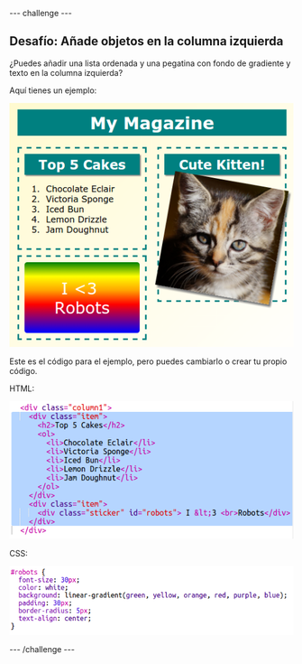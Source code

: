 \--- challenge \---

## Desafío: Añade objetos en la columna izquierda

¿Puedes añadir una lista ordenada y una pegatina con fondo de gradiente y texto en la columna izquierda?

Aquí tienes un ejemplo:

![Captura de pantalla](images/magazine-challenge1-example.png)

Este es el código para el ejemplo, pero puedes cambiarlo o crear tu propio código.

HTML:

![Captura de pantalla](images/magazine-challenge1.png)

CSS:

![Captura de pantalla](images/magazine-challenge1-style.png)

\--- /challenge \---
